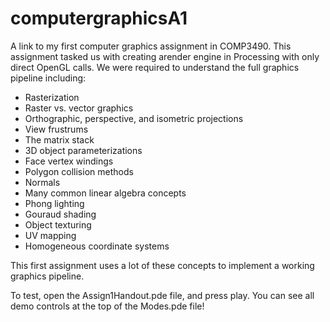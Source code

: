 # computergraphicsA1
A link to my first computer graphics assignment in COMP3490. This assignment tasked us with creating arender engine in Processing with only direct OpenGL calls. We were required to understand the full graphics pipeline including:

- Rasterization
- Raster vs. vector graphics
- Orthographic, perspective, and isometric projections
- View frustrums
- The matrix stack
- 3D object parameterizations
- Face vertex windings
- Polygon collision methods
- Normals
- Many common linear algebra concepts
- Phong lighting
- Gouraud shading
- Object texturing
- UV mapping
- Homogeneous coordinate systems

This first assignment uses a lot of these concepts to implement a working graphics pipeline.

To test, open the Assign1Handout.pde file, and press play. You can see all demo controls at the top of the Modes.pde file!
